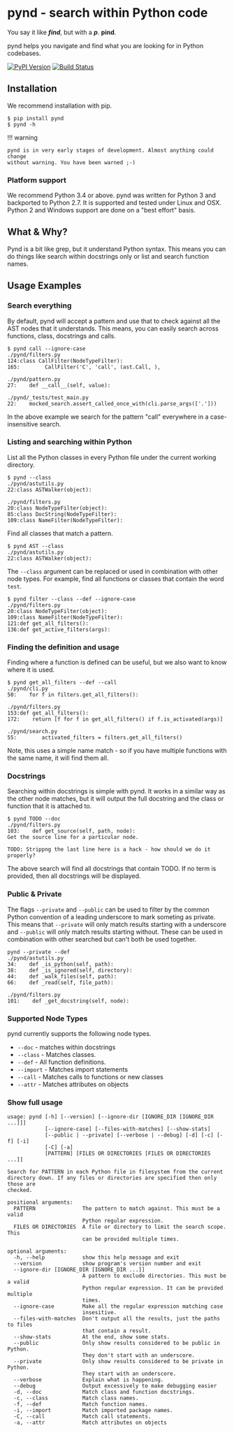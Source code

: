 # pynd - search within Python code

You say it like *__find__*, but with a *__p__*. **pind**.

pynd helps you navigate and find what you are looking for in Python codebases.

[![PyPI Version][pypi-v-image]][pypi-v-link]
[![Build Status][travis-image]][travis-link]

[pypi-v-image]: https://img.shields.io/pypi/v/pynd.png
[pypi-v-link]: https://pypi.python.org/pypi/pynd
[travis-image]: https://img.shields.io/travis/d0ugal/pynd/master.png
[travis-link]: https://travis-ci.org/d0ugal/pynd

## Installation

We recommend installation with pip.

```text
$ pip install pynd
$ pynd -h
```

!!! warning

    pynd is in very early stages of development. Almost anything could change
    without warning. You have been warned ;-)

### Platform support

We recommend Python 3.4 or above. pynd was written for Python 3 and backported
to Python 2.7. It is supported and tested under Linux and OSX. Python 2 and
Windows support are done on a "best effort" basis.

## What & Why?

Pynd is a bit like grep, but it understand Python syntax. This means you can
do things like search within docstrings only or list and search function names.


## Usage Examples

### Search everything

By default, pynd will accept a pattern and use that to check against all the
AST nodes that it understands. This means, you can easily search across 
functions, class, docstrings and calls.

```text
$ pynd call --ignore-case
./pynd/filters.py
124:class CallFilter(NodeTypeFilter):
165:        CallFilter('C', 'call', (ast.Call, ),

./pynd/pattern.py
27:    def __call__(self, value):

./pynd/_tests/test_main.py
22:    mocked_search.assert_called_once_with(cli.parse_args(['.']))
```

In the above example we search for the pattern "call" everywhere in a 
case-insensitive search.

### Listing and searching within Python

List all the Python classes in every Python file under the current working
directory.

```text
$ pynd --class
./pynd/astutils.py
22:class ASTWalker(object):

./pynd/filters.py
20:class NodeTypeFilter(object):
85:class DocString(NodeTypeFilter):
109:class NameFilter(NodeTypeFilter):
```

Find all classes that match a pattern.

```text
$ pynd AST --class
./pynd/astutils.py
22:class ASTWalker(object):
```

The `--class` argument can be replaced or used in combination with other node
types. For example, find all functions or classes that contain the word `test`.

```text
$ pynd filter --class --def --ignore-case
./pynd/filters.py
20:class NodeTypeFilter(object):
109:class NameFilter(NodeTypeFilter):
121:def get_all_filters():
136:def get_active_filters(args):
```

### Finding the definition and usage

Finding where a function is defined can be useful, but we also want to know
where it is used.

```text
$ pynd get_all_filters --def --call
./pynd/cli.py
50:    for f in filters.get_all_filters():

./pynd/filters.py
153:def get_all_filters():
172:    return [f for f in get_all_filters() if f.is_activated(args)]

./pynd/search.py
55:        activated_filters = filters.get_all_filters()

```

Note, this uses a simple name match - so if you have multiple functions with
the same name, it will find them all.


### Docstrings

Searching within docstrings is simple with pynd. It works in a similar way
as the other node matches, but it will output the full docstring and the 
class or function that it is attached to.

```text
$ pynd TODO --doc
./pynd/filters.py
103:    def get_source(self, path, node):
Get the source line for a particular node.

TODO: Strippng the last line here is a hack - how should we do it
properly?
```

The above search will find all docstrings that contain TODO. If no term is 
provided, then all docstrings will be displayed.

### Public & Private

The flags `--private` and `--public` can be used to filter by the common Python
convention of a leading underscore to mark someting as private. This means
that `--private` will only match results starting with a underscore and 
`--public` will only match results starting without. These can be used in 
combination with other searched but can't both be used together.

```text
pynd --private --def
./pynd/astutils.py
34:    def _is_python(self, path):
38:    def _is_ignored(self, directory):
44:    def _walk_files(self, path):
66:    def _read(self, file_path):

./pynd/filters.py
101:    def _get_docstring(self, node):
```

### Supported Node Types

pynd currently supports the following node types.

* `--doc` - matches within docstrings
* `--class` - Matches classes.
* `--def` - All function definitions.
* `--import` - Matches import statements
* `--call` - Matches calls to functions or new classes
* `--attr` - Matches attributes on objects

### Show full usage

```text
usage: pynd [-h] [--version] [--ignore-dir [IGNORE_DIR [IGNORE_DIR ...]]]
            [--ignore-case] [--files-with-matches] [--show-stats]
            [--public | --private] [--verbose | --debug] [-d] [-c] [-f] [-i]
            [-C] [-a]
            [PATTERN] [FILES OR DIRECTORIES [FILES OR DIRECTORIES ...]]

Search for PATTERN in each Python file in filesystem from the current
directory down. If any files or directories are specified then only those are
checked.

positional arguments:
  PATTERN               The pattern to match against. This must be a valid
                        Python regular expression.
  FILES OR DIRECTORIES  A file or directory to limit the search scope. This
                        can be provided multiple times.

optional arguments:
  -h, --help            show this help message and exit
  --version             show program's version number and exit
  --ignore-dir [IGNORE_DIR [IGNORE_DIR ...]]
                        A pattern to exclude directories. This must be a valid
                        Python regular expression. It can be provided multiple
                        times.
  --ignore-case         Make all the regular expression matching case
                        insesitive.
  --files-with-matches  Don't output all the results, just the paths to files
                        that contain a result.
  --show-stats          At the end, show some stats.
  --public              Only show results considered to be public in Python.
                        They don't start with an underscore.
  --private             Only show results considered to be private in Python.
                        They start with an underscore.
  --verbose             Explain what is happening.
  --debug               Output excessively to make debugging easier
  -d, --doc             Match class and function docstrings.
  -c, --class           Match class names.
  -f, --def             Match function names.
  -i, --import          Match imported package names.
  -C, --call            Match call statements.
  -a, --attr            Match attributes on objects
```
